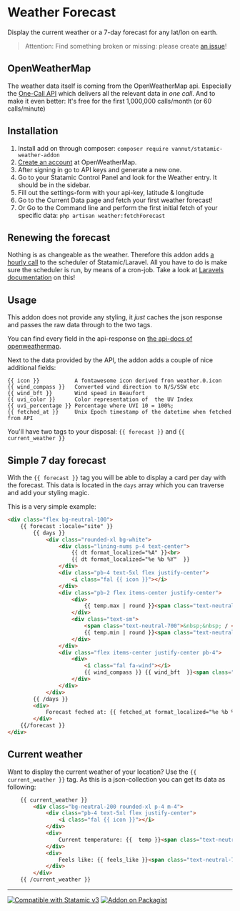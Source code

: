 # Weather Forecast

Display the current weather or a 7-day forecast for any lat/lon on earth.

> Attention: Find something broken or missing: please create [an issue](https://github.com/vannut/statamic-weather-addon/issues)!

## OpenWeatherMap
The weather data itself is coming from the OpenWeatherMap api. Especially the [One-Call API](https://openweathermap.org/api/one-call-api) which delivers all the relevant data in _one call_. And to make it even better: It's free for the first 1,000,000 calls/month (or 60 calls/minute)

## Installation
1. Install add on through composer: `composer require vannut/statamic-weather-addon`
2. [Create an account](https://home.openweathermap.org/users/sign_up) at OpenWeatherMap.
3.  After signing in go to API keys and generate a new one.
4.  Go to your Statamic Control Panel and look for the Weather entry. It should be in the sidebar.
5. Fill out the settings-form with your api-key, latitude & longitude
6. Go to the Current Data page and fetch your first weather forecast!
6. Or Go to the Command line and perform the first initial fetch of your specific data: `php artisan weather:fetchForecast`


## Renewing the forecast
Nothing is as changeable as the weather. Therefore this addon adds [a hourly call](https://github.com/vannut/statamic-weather-addon/blob/master/src/ServiceProvider.php#L25) to the scheduler of Statamic/Laravel.
All you have to do is make sure the scheduler is run, by means of a cron-job. Take a look at [Laravels documentation](https://laravel.com/docs/8.x/scheduling#running-the-scheduler) on this!

## Usage
This addon does not provide any styling, it _just_ caches the json response and passes the raw data through to the two tags.

You can find every field in the api-response on [the api-docs of openweathermap](https://openweathermap.org/api/one-call-api).

Next to the data provided by the API, the addon adds a couple of nice additional fields:
```
{{ icon }}           A fontawesome icon derived fron weather.0.icon
{{ wind_compass }}   Converted wind direction to N/S/SSW etc
{{ wind_bft }}       Wind speed in Beaufort
{{ uvi_color }}      Color representation of  the UV Index
{{ uvi_percentage }} Percentage where UVI 10 = 100%;
{{ fetched_at }}     Unix Epoch timestamp of the datetime when fetched from API
```

You'll have two tags to your disposal: `{{ forecast }}` and `{{ current_weather }}`

## Simple 7 day forecast
With the `{{ forecast }}` tag you will be able to display a card per day with the forecast.
This data is located in the `days` array which you can traverse and add your styling magic.

This is a very simple example:
```html
<div class="flex bg-neutral-100">
    {{ forecast :locale="site" }}
        {{ days }}
            <div class="rounded-xl bg-white">
                <div class="lining-nums p-4 text-center">
                    {{ dt format_localized="%A" }}<br>
                    {{ dt format_localized="%e %b %Y"  }}
                </div>
                <div class="pb-4 text-5xl flex justify-center">
                    <i class="fal {{ icon }}"></i>
                </div>
                <div class="pb-2 flex items-center justify-center">
                    <div>
                        {{ temp.max | round }}<span class="text-neutral-700">&deg;C</span>
                    </div>
                    <div class="text-sm">
                        <span class="text-neutral-700">&nbsp;&nbsp; / </span>
                        {{ temp.min | round }}<span class="text-neutral-700">&deg;C</span>
                    </div>
                </div>
                <div class="flex items-center justify-center pb-4">
                    <div>
                        <i class="fal fa-wind"></i>
                        {{ wind_compass }} {{ wind_bft  }}<span class="text-neutral-700">Bft</span>
                    </div>
                </div>
            </div>
        {{ /days }}
        <div>
            Forecast feched at: {{ fetched_at format_localized="%e %b %Y %H:%M" }} server time
        </div>
    {{/forecast }}
</div>
```

## Current weather
Want to display the current weather of your location? Use the `{{ current_weather }}` tag. As this is a json-collection you can get its data as following:

```html
    {{ current_weather }}
        <div class="bg-neutral-200 rounded-xl p-4 m-4">
            <div class="pb-4 text-5xl flex justify-center">
                <i class="fal {{ icon }}"></i>
            </div>
            <div>
                Current temperature: {{  temp }}<span class="text-neutral-700">&deg;C</span>
            </div>
            <div>
                Feels like: {{ feels_like }}<span class="text-neutral-700">&deg;C</span>
            </div>
        </div>
    {{ /current_weather }}
```

---
<p>
<a href="https://statamic.com"><img src="https://img.shields.io/badge/Statamic-3.0+-FF269E?style=for-the-badge" alt="Compatible with Statamic v3"></a>
<a href="https://packagist.org/packages/vannut/statamic-weather-addon/stats"><img src="https://img.shields.io/packagist/v/vannut/statamic-weather-addon?style=for-the-badge" alt="Addon on Packagist"></a>
</p>